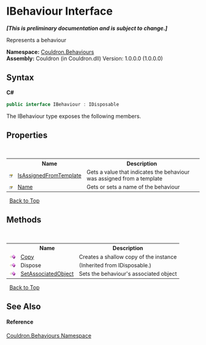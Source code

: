 # IBehaviour Interface
 _**\[This is preliminary documentation and is subject to change.\]**_

Represents a behaviour

**Namespace:**&nbsp;<a href="N_Couldron_Behaviours">Couldron.Behaviours</a><br />**Assembly:**&nbsp;Couldron (in Couldron.dll) Version: 1.0.0.0 (1.0.0.0)

## Syntax

**C#**<br />
``` C#
public interface IBehaviour : IDisposable
```

The IBehaviour type exposes the following members.


## Properties
&nbsp;<table><tr><th></th><th>Name</th><th>Description</th></tr><tr><td>![Public property](media/pubproperty.gif "Public property")</td><td><a href="P_Couldron_Behaviours_IBehaviour_IsAssignedFromTemplate">IsAssignedFromTemplate</a></td><td>
Gets a value that indicates the behaviour was assigned from a template</td></tr><tr><td>![Public property](media/pubproperty.gif "Public property")</td><td><a href="P_Couldron_Behaviours_IBehaviour_Name">Name</a></td><td>
Gets or sets a name of the behaviour</td></tr></table>&nbsp;
<a href="#ibehaviour-interface">Back to Top</a>

## Methods
&nbsp;<table><tr><th></th><th>Name</th><th>Description</th></tr><tr><td>![Public method](media/pubmethod.gif "Public method")</td><td><a href="M_Couldron_Behaviours_IBehaviour_Copy">Copy</a></td><td>
Creates a shallow copy of the instance</td></tr><tr><td>![Public method](media/pubmethod.gif "Public method")</td><td>Dispose</td><td> (Inherited from IDisposable.)</td></tr><tr><td>![Public method](media/pubmethod.gif "Public method")</td><td><a href="M_Couldron_Behaviours_IBehaviour_SetAssociatedObject">SetAssociatedObject</a></td><td>
Sets the behaviour's associated object</td></tr></table>&nbsp;
<a href="#ibehaviour-interface">Back to Top</a>

## See Also


#### Reference
<a href="N_Couldron_Behaviours">Couldron.Behaviours Namespace</a><br />